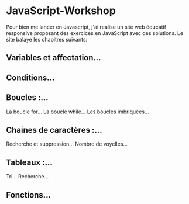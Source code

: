 # JavaScript-Workshop
Pour bien me lancer en Javascript, j'ai realise un site web éducatif responsive proposant des exercices en JavaScript avec des solutions.
Le site balaye les chapitres suivants:

## Variables et affectation...

## Conditions...

## Boucles :...
  La boucle for...
  La boucle while...
  Les boucles imbriquées...
  
## Chaines de caractères :...
  Recherche et suppression...
  Nombre de voyelles...
  
## Tableaux :...
  Tri...
  Recherche...
  
## Fonctions...
